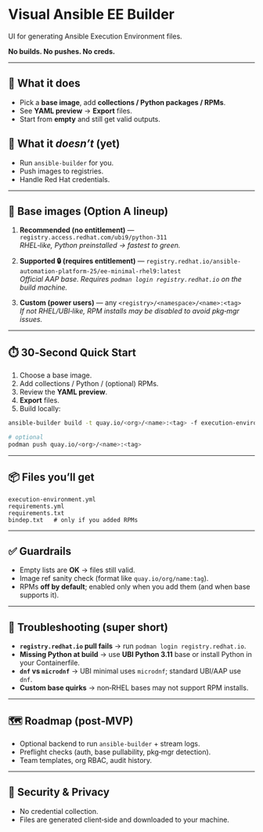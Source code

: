# Visual Ansible EE Builder 

UI for generating Ansible Execution Environment files.

**No builds. No pushes. No creds.**

---

## 🚀 What it does
- Pick a **base image**, add **collections / Python packages / RPMs**.
- See **YAML preview** → **Export** files.
- Start from **empty** and still get valid outputs.

## 🧯 What it *doesn’t* (yet)
- Run `ansible-builder` for you.
- Push images to registries.
- Handle Red Hat credentials.

---

## 🧱 Base images (Option A lineup)

1. **Recommended (no entitlement)** — `registry.access.redhat.com/ubi9/python-311`  
   *RHEL‑like, Python preinstalled → fastest to green.*

2. **Supported 🔒 (requires entitlement)** — `registry.redhat.io/ansible-automation-platform-25/ee-minimal-rhel9:latest`  
   *Official AAP base. Requires `podman login registry.redhat.io` on the build machine.*

3. **Custom (power users)** — any `<registry>/<namespace>/<name>:<tag>`  
   *If not RHEL/UBI‑like, RPM installs may be disabled to avoid pkg‑mgr issues.*

---

## ⏱️ 30‑Second Quick Start
1. Choose a base image.  
2. Add collections / Python / (optional) RPMs.  
3. Review the **YAML preview**.  
4. **Export** files.  
5. Build locally:

```bash
ansible-builder build -t quay.io/<org>/<name>:<tag> -f execution-environment.yml --container-runtime podman

# optional
podman push quay.io/<org>/<name>:<tag>
```

---

## 📦 Files you’ll get
```
execution-environment.yml
requirements.yml
requirements.txt
bindep.txt   # only if you added RPMs
```

---

## ✅ Guardrails
- Empty lists are **OK** → files still valid.  
- Image ref sanity check (format like `quay.io/org/name:tag`).  
- RPMs **off by default**; enabled only when you add them (and when base supports it).

---

## 🧪 Troubleshooting (super short)
- **`registry.redhat.io` pull fails** → run `podman login registry.redhat.io`.  
- **Missing Python at build** → use **UBI Python 3.11** base or install Python in your Containerfile.  
- **`dnf` vs `microdnf`** → UBI minimal uses `microdnf`; standard UBI/AAP use `dnf`.  
- **Custom base quirks** → non‑RHEL bases may not support RPM installs.

---

## 🗺️ Roadmap (post‑MVP)
- Optional backend to run `ansible-builder` + stream logs.  
- Preflight checks (auth, base pullability, pkg‑mgr detection).  
- Team templates, org RBAC, audit history.

---

## 🔐 Security & Privacy
- No credential collection.  
- Files are generated client‑side and downloaded to your machine.
